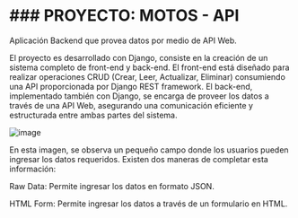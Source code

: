 # ### PROYECTO: MOTOS - API

 Aplicación Backend que provea datos por medio de API Web.

 El proyecto es desarrollado con Django, consiste en la creación de un sistema completo de front-end y back-end. El front-end está diseñado para realizar operaciones CRUD (Crear, Leer, Actualizar, Eliminar) consumiendo una API proporcionada por Django REST framework. El back-end, implementado también con Django, se encarga de proveer los datos a través de una API Web, asegurando una comunicación eficiente y estructurada entre ambas partes del sistema.

 
![image](https://github.com/user-attachments/assets/d4c0fc0e-dcdd-4101-9d4c-ca3297b2d0ba)

En esta imagen, se observa un pequeño campo donde los usuarios pueden ingresar los datos requeridos. Existen dos maneras de completar esta información:

Raw Data: Permite ingresar los datos en formato JSON.

HTML Form: Permite ingresar los datos a través de un formulario en HTML. 
